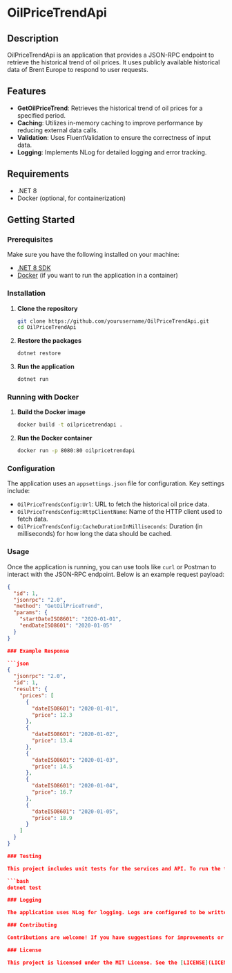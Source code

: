 # OilPriceTrendApi

## Description

OilPriceTrendApi is an application that provides a JSON-RPC endpoint to retrieve the historical trend of oil prices. It uses publicly available historical data of Brent Europe to respond to user requests.

## Features

- **GetOilPriceTrend**: Retrieves the historical trend of oil prices for a specified period.
- **Caching**: Utilizes in-memory caching to improve performance by reducing external data calls.
- **Validation**: Uses FluentValidation to ensure the correctness of input data.
- **Logging**: Implements NLog for detailed logging and error tracking.

## Requirements

- .NET 8
- Docker (optional, for containerization)

## Getting Started

### Prerequisites

Make sure you have the following installed on your machine:

- [.NET 8 SDK](https://dotnet.microsoft.com/download/dotnet/8.0)
- [Docker](https://www.docker.com/products/docker-desktop) (if you want to run the application in a container)

### Installation

1. **Clone the repository**
   ```bash
   git clone https://github.com/yourusername/OilPriceTrendApi.git
   cd OilPriceTrendApi

2. **Restore the packages**
   ```bash
   dotnet restore

3. **Run the application**
   ```bash
   dotnet run

### Running with Docker

1. **Build the Docker image**
   ```bash
   docker build -t oilpricetrendapi .

2. **Run the Docker container**
   ```bash
   docker run -p 8080:80 oilpricetrendapi

### Configuration

The application uses an `appsettings.json` file for configuration. Key settings include:

- `OilPriceTrendsConfig:Url`: URL to fetch the historical oil price data.
- `OilPriceTrendsConfig:HttpClientName`: Name of the HTTP client used to fetch data.
- `OilPriceTrendsConfig:CacheDurationInMilliseconds`: Duration (in milliseconds) for how long the data should be cached.

### Usage

Once the application is running, you can use tools like `curl` or Postman to interact with the JSON-RPC endpoint. Below is an example request payload:

```json
{
  "id": 1,
  "jsonrpc": "2.0",
  "method": "GetOilPriceTrend",
  "params": {
    "startDateISO8601": "2020-01-01",
    "endDateISO8601": "2020-01-05"
  }
}

### Example Response

```json
{
  "jsonrpc": "2.0",
  "id": 1,
  "result": {
    "prices": [
      {
        "dateISO8601": "2020-01-01",
        "price": 12.3
      },
      {
        "dateISO8601": "2020-01-02",
        "price": 13.4
      },
      {
        "dateISO8601": "2020-01-03",
        "price": 14.5
      },
      {
        "dateISO8601": "2020-01-04",
        "price": 16.7
      },
      {
        "dateISO8601": "2020-01-05",
        "price": 18.9
      }
    ]
  }
}

### Testing

This project includes unit tests for the services and API. To run the tests, use the following command:

```bash
dotnet test

### Logging

The application uses NLog for logging. Logs are configured to be written to a file located at `Logs/oilprice-api-{Date}.txt`. You can adjust the logging configuration in the `nlog.config` file to fit your requirements.

### Contributing

Contributions are welcome! If you have suggestions for improvements or new features, feel free to open an issue or submit a pull request. Please ensure your code follows the existing code style and includes appropriate tests.

### License

This project is licensed under the MIT License. See the [LICENSE](LICENSE) file for more details.
